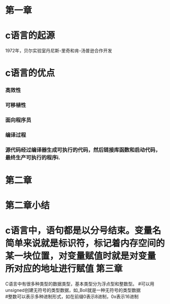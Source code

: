 
第一章<br>  
===
# c语言的起源  
1972年，贝尔实验室丹尼斯-里奇和肯-汤普逊合作开发
# c语言的优点  
### 高效性<br>
### 可移植性<br>
### 面向程序员<br>
### 编译过程<br>
### 源代码经过编译器生成可执行的代码，然后链接库函数和启动代码，最终生产可执行的程序i.  
第二章  
===
# 第二章小结  
c语言中，语句都是以分号结束。变量名简单来说就是标识符，标记着内存空间的某一块位置，**对变量赋值时就是对变量所对应的地址进行赋值**
第三章  
===
C语言中有很多种类型的数据类型，基本类型分为浮点型和整数型。
#可以用unsigned创建无符号的类型数据，如_Boll就是一种无符号的类型数据  
#整数可以表示多种进制形式，如在前缀0表示8进制，0x表示16进制  

